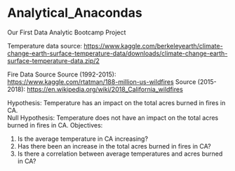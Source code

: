 # Analytical_Anacondas
Our First Data Analytic Bootcamp Project

Temperature data source: https://www.kaggle.com/berkeleyearth/climate-change-earth-surface-temperature-data/downloads/climate-change-earth-surface-temperature-data.zip/2

Fire Data Source
Source (1992-2015): https://www.kaggle.com/rtatman/188-million-us-wildfires
Source (2015-2018): https://en.wikipedia.org/wiki/2018_California_wildfires

Hypothesis: Temperature has an impact on the total acres burned in fires in CA.  
Null Hypothesis: Temperature does not have an impact on the total acres burned in fires in CA.
Objectives:
1.	Is the average temperature in CA increasing?
2.	Has there been an increase in the total acres burned in fires in CA?
3.	Is there a correlation between average temperatures and acres burned in CA?
